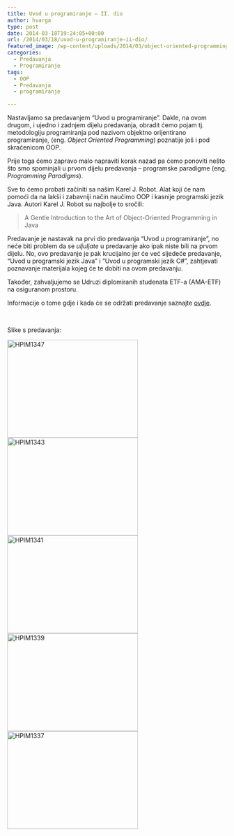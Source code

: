 ```yaml
---
title: Uvod u programiranje – II. dio
author: hvarga
type: post
date: 2014-03-18T19:24:05+00:00
url: /2014/03/18/uvod-u-programiranje-ii-dio/
featured_image: /wp-content/uploads/2014/03/object-oriented-programming.jpg
categories:
  - Predavanja
  - Programiranje
tags:
  - OOP
  - Predavanja
  - programiranje

---
```

Nastavljamo sa predavanjem &#8220;Uvod u programiranje&#8221;. Dakle, na ovom drugom, i ujedno i zadnjem dijelu predavanja, obradit ćemo pojam tj. metodologiju programiranja pod nazivom objektno orijentirano programiranje, (eng. _Object Oriented Programming_) poznatije još i pod skraćenicom OOP.

Prije toga ćemo zapravo malo napraviti korak nazad pa ćemo ponoviti nešto što smo spominjali u prvom dijelu predavanja &#8211; programske paradigme (eng. _Programming Paradigms_).

Sve to ćemo probati začiniti sa našim Karel J. Robot. Alat koji će nam pomoći da na lakši i zabavniji način naučimo OOP i kasnije programski jezik Java. Autori Karel J. Robot su najbolje to sročili:

> A Gentle Introduction to the Art of Object-Oriented Programming in Java

Predavanje je nastavak na prvi dio predavanja &#8220;Uvod u programiranje&#8221;, no neće biti problem da se _uljuljate_ u predavanje ako ipak niste bili na prvom dijelu. No, ovo predavanje je pak krucijalno jer će već sljedeće predavanje, &#8220;Uvod u programski jezik Java&#8221; i &#8220;Uvod u programski jezik C#&#8221;, zahtjevati poznavanje materijala kojeg će te dobiti na ovom predavanju.

Također, zahvaljujemo se Udruzi diplomiranih studenata ETF-a (AMA-ETF) na osiguranom prostoru.

Informacije o tome gdje i kada će se održati predavanje saznajte [ovdje][1].

&nbsp;

Slike s predavanja:

<a href="https://i1.wp.com/www.opensource-osijek.org/wordpress/wp-content/uploads/2014/04/HPIM1347.jpg?ssl=1" data-rel="lightbox-0" title=""><img class="alignnone size-medium wp-image-1360" src="https://i1.wp.com/www.opensource-osijek.org/wordpress/wp-content/uploads/2014/04/HPIM1347.jpg?resize=300%2C224&#038;ssl=1" alt="HPIM1347" width="300" height="224" srcset="https://i1.wp.com/www.opensource-osijek.org/wordpress/wp-content/uploads/2014/04/HPIM1347.jpg?resize=300%2C224&ssl=1 300w, https://i1.wp.com/www.opensource-osijek.org/wordpress/wp-content/uploads/2014/04/HPIM1347.jpg?resize=1024%2C766&ssl=1 1024w, https://i1.wp.com/www.opensource-osijek.org/wordpress/wp-content/uploads/2014/04/HPIM1347.jpg?w=2000&ssl=1 2000w" sizes="(max-width: 300px) 100vw, 300px" data-recalc-dims="1" /></a> <a href="https://i0.wp.com/www.opensource-osijek.org/wordpress/wp-content/uploads/2014/04/HPIM1343.jpg?ssl=1" data-rel="lightbox-1" title=""><img class="alignnone size-medium wp-image-1359" src="https://i0.wp.com/www.opensource-osijek.org/wordpress/wp-content/uploads/2014/04/HPIM1343.jpg?resize=300%2C224&#038;ssl=1" alt="HPIM1343" width="300" height="224" srcset="https://i0.wp.com/www.opensource-osijek.org/wordpress/wp-content/uploads/2014/04/HPIM1343.jpg?resize=300%2C224&ssl=1 300w, https://i0.wp.com/www.opensource-osijek.org/wordpress/wp-content/uploads/2014/04/HPIM1343.jpg?resize=1024%2C766&ssl=1 1024w, https://i0.wp.com/www.opensource-osijek.org/wordpress/wp-content/uploads/2014/04/HPIM1343.jpg?w=2000&ssl=1 2000w" sizes="(max-width: 300px) 100vw, 300px" data-recalc-dims="1" /></a> <a href="https://i1.wp.com/www.opensource-osijek.org/wordpress/wp-content/uploads/2014/04/HPIM1341.jpg?ssl=1" data-rel="lightbox-2" title=""><img class="alignnone size-medium wp-image-1358" src="https://i1.wp.com/www.opensource-osijek.org/wordpress/wp-content/uploads/2014/04/HPIM1341.jpg?resize=300%2C224&#038;ssl=1" alt="HPIM1341" width="300" height="224" srcset="https://i1.wp.com/www.opensource-osijek.org/wordpress/wp-content/uploads/2014/04/HPIM1341.jpg?resize=300%2C224&ssl=1 300w, https://i1.wp.com/www.opensource-osijek.org/wordpress/wp-content/uploads/2014/04/HPIM1341.jpg?resize=1024%2C766&ssl=1 1024w, https://i1.wp.com/www.opensource-osijek.org/wordpress/wp-content/uploads/2014/04/HPIM1341.jpg?w=2000&ssl=1 2000w" sizes="(max-width: 300px) 100vw, 300px" data-recalc-dims="1" /></a> <a href="https://i1.wp.com/www.opensource-osijek.org/wordpress/wp-content/uploads/2014/04/HPIM1339.jpg?ssl=1" data-rel="lightbox-3" title=""><img class="alignnone size-medium wp-image-1357" src="https://i1.wp.com/www.opensource-osijek.org/wordpress/wp-content/uploads/2014/04/HPIM1339.jpg?resize=300%2C224&#038;ssl=1" alt="HPIM1339" width="300" height="224" srcset="https://i1.wp.com/www.opensource-osijek.org/wordpress/wp-content/uploads/2014/04/HPIM1339.jpg?resize=300%2C224&ssl=1 300w, https://i1.wp.com/www.opensource-osijek.org/wordpress/wp-content/uploads/2014/04/HPIM1339.jpg?resize=1024%2C766&ssl=1 1024w, https://i1.wp.com/www.opensource-osijek.org/wordpress/wp-content/uploads/2014/04/HPIM1339.jpg?w=2000&ssl=1 2000w" sizes="(max-width: 300px) 100vw, 300px" data-recalc-dims="1" /></a> <a href="https://i2.wp.com/www.opensource-osijek.org/wordpress/wp-content/uploads/2014/04/HPIM1337.jpg?ssl=1" data-rel="lightbox-4" title=""><img class="alignnone size-medium wp-image-1356" src="https://i2.wp.com/www.opensource-osijek.org/wordpress/wp-content/uploads/2014/04/HPIM1337.jpg?resize=300%2C224&#038;ssl=1" alt="HPIM1337" width="300" height="224" srcset="https://i2.wp.com/www.opensource-osijek.org/wordpress/wp-content/uploads/2014/04/HPIM1337.jpg?resize=300%2C224&ssl=1 300w, https://i2.wp.com/www.opensource-osijek.org/wordpress/wp-content/uploads/2014/04/HPIM1337.jpg?resize=1024%2C766&ssl=1 1024w, https://i2.wp.com/www.opensource-osijek.org/wordpress/wp-content/uploads/2014/04/HPIM1337.jpg?w=2000&ssl=1 2000w" sizes="(max-width: 300px) 100vw, 300px" data-recalc-dims="1" /></a>

&nbsp;

 [1]: https://www.opensource-osijek.org/wordpress/events/uvod-u-programiranje-ii-dio/ "Uvod u programiranje – II. dio"